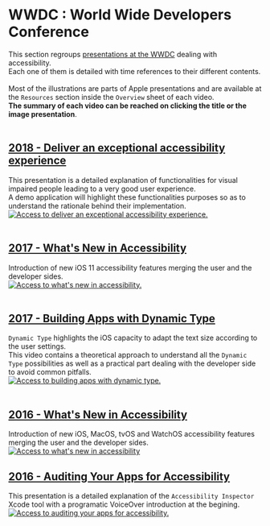 # WWDC : World Wide Developers Conference

<script>$(document).ready(function () {
    setBreadcrumb([{"label":"iOS","url":"mobile-ios.html"},
                   {"label":"WWDC"}]);
    addSubMenu([
        {"label":"Design criteria","url":"criteria-ios.html"}, 
        {"label":"Developers guide","url":"dev-ios.html"},
        {"label":"VoiceOver","url":"voiceover.html"},
        {"label":"WWDC","url":"dev-ios-wwdc.html", "expanded": true}
    ]);        
});</script>

<span data-menuitem="mobile-ios"></span>

This section regroups [presentations at the WWDC](https://developer.apple.com/videos/) dealing with accessibility.
</br>Each one of them is detailed with time references to their different contents.
</br></br>Most of the illustrations are parts of Apple presentations and are available at the `Resources` section inside the `Overview` sheet of each video.
</br>**The summary of each video can be reached on clicking the title or the image presentation**.
</br></br>

## [2018 - Deliver an exceptional accessibility experience](./dev-ios-wwdc-18230.html)
This presentation is a detailed explanation of functionalities for visual impaired people leading to a very good user experience.
</br>A demo application will highlight these functionalities purposes so as to understand the rationale behind their implementation.
</br><a href="./dev-ios-wwdc-18230.html"><img style="max-width: 700px; height: auto;" alt="Access to deliver an exceptional accessibility experience." src="./images/iOSdev/wwdc18-230.png" />
</br></br>

## [2017 - What's New in Accessibility](./dev-ios-wwdc-17215.html)
Introduction of new iOS 11 accessibility features merging the user and the developer sides.
</br><a href="./dev-ios-wwdc-17215.html"><img style="max-width: 700px; height: auto;" alt="Access to what's new in accessibility." src="./images/iOSdev/wwdc17-215.png" />
</br></br>

## [2017 - Building Apps with Dynamic Type](./dev-ios-wwdc-17245.html)
`Dynamic Type` highlights the iOS capacity to adapt the text size according to the user settings.
</br>This video contains a theoretical approach to understand all the `Dynamic Type` possibilities as well as a practical part dealing with the developer side to avoid common pitfalls.
</br><a href="./dev-ios-wwdc-17245.html"><img style="max-width: 700px; height: auto;" alt="Access to building apps with dynamic type." src="./images/iOSdev/wwdc17-245.png" />
</br></br>

## [2016 - What's New in Accessibility](./dev-ios-wwdc-16202.html)
Introduction of new iOS, MacOS, tvOS and WatchOS accessibility features merging the user and the developer sides.
</br><a href="./dev-ios-wwdc-16202.html"><img style="max-width: 700px; height: auto;" alt="Access to what's new in accessibility" src="./images/iOSdev/wwdc16-202.png" />
    
## [2016 - Auditing Your Apps for Accessibility](./dev-ios-wwdc-16407.html)
This presentation is a detailed explanation of the `Accessibility Inspector` Xcode tool with a programatic VoiceOver introduction at the begining.
</br><a href="./dev-ios-wwdc-16407.html"><img style="max-width: 700px; height: auto;" alt="Access to auditing your apps for accessibility." src="./images/iOSdev/wwdc16-407.png" />

<!--  This file is part of a11y-guidelines | Our vision of mobile & web accessibility guidelines and best practices, with valid/invalid examples.
 Copyright (C) 2016  Orange SA
 See the Creative Commons Legal Code Attribution-ShareAlike 3.0 Unported License for more details (LICENSE file). -->